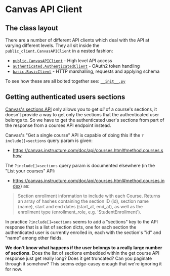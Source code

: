 # Canvas API Client

## The class layout

There are a number of different API clients which deal with the API at varying
different levels. They all sit inside the `public_client.CanvasAPIClient` in
a nested fashion:

 * [`public.CanvasAPIClient`](public.py) - High level API access
 * [`authenticated.AuthenticatedClient`](authenticated.py) - OAuth2 token handling
 * [`basic.BasicClient`](basic.py) - HTTP marshalling, requests and applying schema

To see how these are all bolted together see: [`__init__.py`](__init__.py)

## Getting authenticated users sections

[Canvas's sections API](https://canvas.instructure.com/doc/api/sections.html) only allows
you to get _all_ of a course's sections, it doesn't provide a way to
get only the sections that the authenticated user belongs to. So we
have to get the authenticated user's sections from part of the
response from a courses API endpoint instead.

Canvas's "Get a single course" API is capable of doing this if the
`?include[]=sections` query param is given:

* https://canvas.instructure.com/doc/api/courses.html#method.courses.show

The `?include[]=sections` query param is documented elsewhere (in the
"List your courses" API:

 * https://canvas.instructure.com/doc/api/courses.html#method.courses.index)
as:


>  Section enrollment information to include with each Course.
   Returns an array of hashes containing the section ID (id), section
   name (name), start and end dates (start_at, end_at), as well as the
   enrollment type (enrollment_role, e.g. 'StudentEnrollment').

In practice `?include[]=sections` seems to add a "sections" key to the
API response that is a list of section dicts, one for each section
the authenticated user is currently enrolled in, each with the
section's "id" and "name" among other fields.

**We don't know what happens if the user belongs to a really large
number of sections**. Does the list of sections embedded within the
get course API response just get really long? Does it get truncated?
Can you paginate through it somehow? This seems edge-casey enough
that we're ignoring it for now.